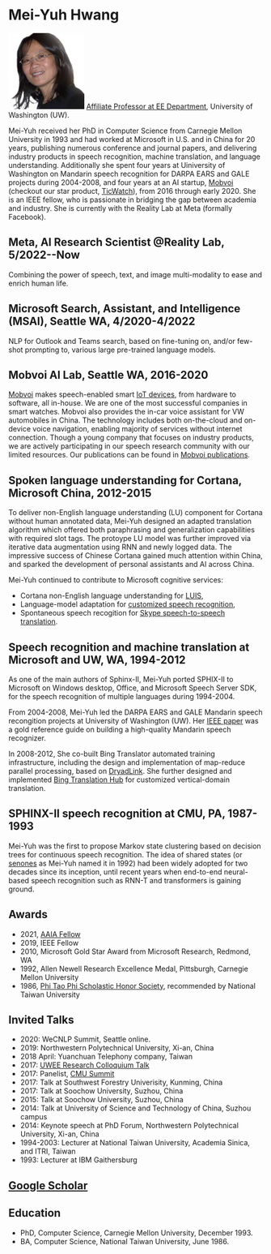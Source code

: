 # Mei-Yuh Hwang
<img src="Hwang_Mei-Yuh-656x656.jpeg" width="150" /> [Affiliate Professor at EE Department](https://www.ece.uw.edu/people/mei-yuh-hwang/), University of Washington (UW).

Mei-Yuh received her PhD in Computer Science from Carnegie Mellon University in 1993 and had worked at Microsoft in U.S. and in China for 20 years,
publishing numerous conference and journal papers, and delivering industry products in speech recognition, machine translation, and language understanding.
Additionally she spent four years at Uiniversity of Washington on Mandarin speech recognition for DARPA EARS and GALE projects during 2004-2008, and four 
years at an AI startup, [Mobvoi](http://www.mobvoi.com) (checkout our star product, [TicWatch](https://www.mobvoi.com/us)), from 2016 through early 2020. She is an IEEE fellow, who is passionate in bridging the gap between 
academia and industry. She is currently with the Reality Lab at Meta (formally Facebook).

## Meta, AI Research Scientist @Reality Lab, 5/2022--Now
Combining the power of speech, text, and image multi-modality to ease and enrich human life.

## Microsoft Search, Assistant, and Intelligence (MSAI), Seattle WA, 4/2020-4/2022

NLP for Outlook and Teams search, based on fine-tuning on, and/or few-shot prompting to, various large pre-trained language models.

## Mobvoi AI Lab, Seattle WA, 2016-2020
[Mobvoi](http://www.mobvoi.com) makes speech-enabled smart [IoT devices](http://store.ticwear.com), from hardware to software, all in-house. We are one of the most successful companies in smart watches. Mobvoi also
provides the in-car voice assistant for VW automobiles in China. The technology includes both on-the-cloud and on-device voice navigation, enabling majority of
services without internet connection. Though a young company that focuses on industry products, we are actively participating in our speech research 
community with our limited resources. Our publications can be found in [Mobvoi publications](mobvoi/REAMD.md).

## Spoken language understanding for Cortana, Microsoft China, 2012-2015
To deliver non-English language understanding (LU) component for Cortana without human annotated data, Mei-Yuh designed an adapted translation algorithm which offered both paraphrasing and
generalization capabilities with required slot tags. The protoype LU model was further improved via iterative data augmentation using RNN and newly 
logged data. The impressive success of Chinese Cortana gained much attention within China, and sparked the development of personal assistants 
and AI across China.

Mei-Yuh continued to contribute to Microsoft cognitive services:
* Cortana non-English language understanding for [LUIS](https://azure.microsoft.com/en-us/services/cognitive-services/language-understanding-intelligent-service/),
* Language-model adaptation for [customized speech recognition](https://azure.microsoft.com/en-us/services/cognitive-services/custom-speech-service/),
* Spontaneous speech recogition for [Skype speech-to-speech translation](https://www.techlicious.com/blog/skype-translator-preview-app-launch/).

## Speech recognition and machine translation at Microsoft and UW, WA, 1994-2012
As one of the main authors of Sphinx-II, Mei-Yuh ported SPHIX-II to Microsoft on Windows desktop, Office, and Microsoft Speech Server SDK, for the speech recognition of multiple languages during 1994-2004.

From 2004-2008, Mei-Yuh led the DARPA EARS and GALE Mandarin speech recongition projects at University of Washington (UW). 
Her [IEEE paper](https://ieeexplore.ieee.org/document/5165110) was a gold reference guide on building a high-quality Mandarin speech recognizer.

In 2008-2012, She co-built Bing Translator automated training infrastructure, including the design and implementation of map-reduce parallel
processing, based on [DryadLink](https://www.microsoft.com/en-us/research/project/dryadlinq/). She further designed and 
implemented [Bing Translation Hub](https://www.microsoft.com/en-us/translator/business/customization/) for customized vertical-domain translation.

## SPHINX-II speech recognition at CMU, PA, 1987-1993
Mei-Yuh was the first to propose Markov state clustering based on decision trees for continuous speech recognition. The idea of shared states
(or [senones](https://ieeexplore.ieee.org/document/225979/) as Mei-Yuh named it in 1992) had been widely adopted for two decades since its inception, until recent years when end-to-end neural-based speech recognition such as RNN-T and transformers is gaining ground.

## Awards
* 2021, [AAIA Fellow](https://www.aaia-ai.org/fellows?page=22)
* 2019, IEEE Fellow
* 2010, Microsoft Gold Star Award from Microsoft Research, Redmond, WA
* 1992, Allen Newell Research Excellence Medal, Pittsburgh, Carnegie Mellon University
* 1986, [Phi Tao Phi Scholastic Honor Society](http://www.phitauphi.org.tw/), recommended by National Taiwan University

## Invited Talks
* 2020: WeCNLP Summit, Seattle online.
* 2019: Northwestern Polytechnical University, Xi-an, China
* 2018 April: Yuanchuan Telephony company, Taiwan
* 2017: [UWEE Research Colloquium Talk](https://www.youtube.com/watch?v=iVnBcGXBs3w)
* 2017: Panelist, [CMU Summit](https://cmu-summit.net/past-summits/)
* 2017: Talk at Southwest Forestry Univerisity, Kunming, China
* 2017: Talk at Soochow University, Suzhou, China
* 2015: Talk at Soochow University, Suzhou, China
* 2014: Talk at University of Science and Technology of China, Suzhou campus
* 2014: Keynote speech at PhD Forum, Northwestern Polytechnical University, Xi-an, China
* 1994-2003: Lecturer at National Taiwan University, Academia Sinica, and ITRI, Taiwan
* 1993: Lecturer at IBM Gaithersburg

## [Google Scholar](https://scholar.google.com/scholar?hl=en&as_sdt=0%2C5&q=mei-yuh+hwang&btnG=&oq=mei-yuh+hwang)

## Education
* PhD, Computer Science, Carnegie Mellon University, December 1993.
* BA, Computer Science, National Taiwan University, June 1986.



